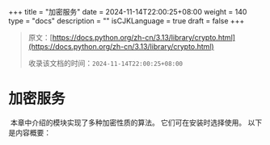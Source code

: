 +++
title = "加密服务"
date = 2024-11-14T22:00:25+08:00
weight = 140
type = "docs"
description = ""
isCJKLanguage = true
draft = false
+++

> 原文：[https://docs.python.org/zh-cn/3.13/library/crypto.html](https://docs.python.org/zh-cn/3.13/library/crypto.html)
>
> 收录该文档的时间：`2024-11-14T22:00:25+08:00`

# 加密服务

​	本章中介绍的模块实现了多种加密性质的算法。 它们可在安装时选择使用。 以下是内容概要：
